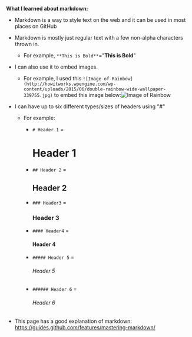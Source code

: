 **What I learned about markdown:**
* Markdown is a way to style text on the web and it can be used in most places on GitHub
* Markdown is mostly just regular text with a few non-alpha characters thrown in.
  * For example, ```**This is Bold**```="**This is Bold**"
* I can also use it to embed images.
  * For example, I used this ```![Image of Rainbow](http://howitworks.wpengine.com/wp-content/uploads/2015/06/double-rainbow-wide-wallpaper-339755.jpg)``` to embed this image below:![Image of Rainbow](http://howitworks.wpengine.com/wp-content/uploads/2015/06/double-rainbow-wide-wallpaper-339755.jpg)
* I can have up to six different types/sizes of headers using "#"
  * For example:
    * ```# Header 1``` = 
    
       # Header 1
    * ```## Header 2``` = 
    
       ## Header 2
    * ```### Header3``` = 
       ### Header 3
    * ```#### Header4``` = 
       #### Header 4
    * ```##### Header 5``` = 
       ###### Header 5
    * ```###### Header 6``` = 
       ###### Header 6
  
* This page has a good explanation of markdown: https://guides.github.com/features/mastering-markdown/
